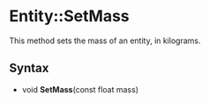 # Entity::SetMass #
This method sets the mass of an entity, in kilograms.

## Syntax ##
- void **SetMass**(const float mass)

